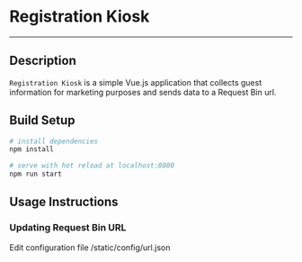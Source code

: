 # Registration Kiosk

- - - -

## Description

`Registration Kiosk` is a simple Vue.js application that collects guest information for marketing purposes and sends data to a Request Bin url.


## Build Setup

``` bash
# install dependencies
npm install

# serve with hot reload at localhost:8080
npm run start

```

## Usage Instructions

### Updating Request Bin URL

Edit configuration file /static/config/url.json
